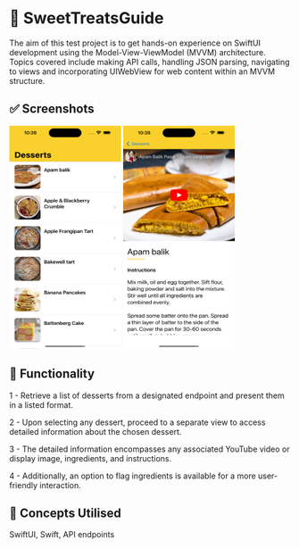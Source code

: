 # 🎯 SweetTreatsGuide
The aim of this test project is to get hands-on experience on SwiftUI development using the Model-View-ViewModel (MVVM) architecture. Topics covered include making API calls, handling JSON parsing, navigating to views and incorporating UIWebView for web content within an MVVM structure.

## ✅ Screenshots
<p>
<img src="https://github.com/hadiachaudhary10/SweetTreatsGuide/blob/main/SweetTreatsGuide/Screenshots/Simulator%20Screen%20Shot%20-%20iPhone%2014%20Pro%20Max%20-%202024-02-19%20at%2022.39.02.png" width="200" height="400" />
<img src="https://github.com/hadiachaudhary10/SweetTreatsGuide/blob/main/SweetTreatsGuide/Screenshots/Simulator%20Screen%20Shot%20-%20iPhone%2014%20Pro%20Max%20-%202024-02-19%20at%2022.39.11.png" width="200" height="400" />
</p>

## 🚀 Functionality
<p> 1 - Retrieve a list of desserts from a designated endpoint and present them in a listed format.</p>
<p> 2 - Upon selecting any dessert, proceed to a separate view to access detailed information about the chosen dessert.</p>
<p> 3 - The detailed information encompasses any associated YouTube video or display image, ingredients, and instructions.</p>
<p> 4 - Additionally, an option to flag ingredients is available for a more user-friendly interaction.</p>

## 💯 Concepts Utilised
SwiftUI, Swift, API endpoints
